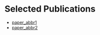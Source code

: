 
# Selected Publications

- [paper_abbr1](publication/paper_abbr1.yml)
- [paper_abbr2](publication/paper_abbr2.yml)
<!-- - [paper_abbr3](publication/paper_abbr3.yml) -->
